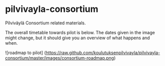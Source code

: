 pilvivayla-consortium
=====================

Pilviväylä Consortium related materials. 

The overall timetable towards pilot is below. The dates given in the image might change, but it should give you an overview of what happens and when. 

![roadmap to pilot] (https://raw.github.com/koulutuksenpilvivayla/pilvivayla-consortium/master/images/consortium-roadmap.png)
